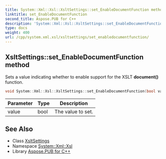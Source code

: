 ```yaml
---
title: System::Xml::Xsl::XsltSettings::set_EnableDocumentFunction method
linktitle: set_EnableDocumentFunction
second_title: Aspose.PUB for C++
description: 'System::Xml::Xsl::XsltSettings::set_EnableDocumentFunction method. Sets a value indicating whether to enable support for the XSLT document() function in C++.'
type: docs
weight: 400
url: /cpp/system.xml.xsl/xsltsettings/set_enabledocumentfunction/
---
```

## XsltSettings::set_EnableDocumentFunction method


Sets a value indicating whether to enable support for the XSLT **document()** function.

```cpp
void System::Xml::Xsl::XsltSettings::set_EnableDocumentFunction(bool value)
```


| Parameter | Type | Description |
| --- | --- | --- |
| value | bool | The value to set. |

## See Also

* Class [XsltSettings](../)
* Namespace [System::Xml::Xsl](../../)
* Library [Aspose.PUB for C++](../../../)
